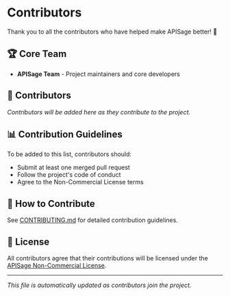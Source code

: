 # Contributors

Thank you to all the contributors who have helped make APISage better! 🎉

## 🏆 Core Team

- **APISage Team** - Project maintainers and core developers

## 🤝 Contributors

*Contributors will be added here as they contribute to the project.*

## 📊 Contribution Guidelines

To be added to this list, contributors should:
- Submit at least one merged pull request
- Follow the project's code of conduct
- Agree to the Non-Commercial License terms

## 🎯 How to Contribute

See [CONTRIBUTING.md](CONTRIBUTING.md) for detailed contribution guidelines.

## 📄 License

All contributors agree that their contributions will be licensed under the [APISage Non-Commercial License](LICENSE).

---

*This file is automatically updated as contributors join the project.*
